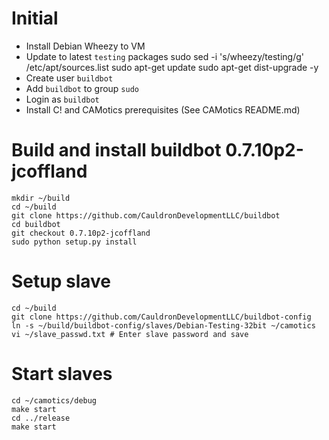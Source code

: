 # Initial
  * Install Debian Wheezy to VM
  * Update to latest ``testing`` packages
        sudo sed -i 's/wheezy/testing/g' /etc/apt/sources.list
        sudo apt-get update
        sudo apt-get dist-upgrade -y
  * Create user ``buildbot``
  * Add ``buildbot`` to group ``sudo``
  * Login as ``buildbot``
  * Install C! and CAMotics prerequisites (See CAMotics README.md)

# Build and install buildbot 0.7.10p2-jcoffland
```
mkdir ~/build
cd ~/build
git clone https://github.com/CauldronDevelopmentLLC/buildbot
cd buildbot
git checkout 0.7.10p2-jcoffland
sudo python setup.py install
```

# Setup slave
```
cd ~/build
git clone https://github.com/CauldronDevelopmentLLC/buildbot-config
ln -s ~/build/buildbot-config/slaves/Debian-Testing-32bit ~/camotics
vi ~/slave_passwd.txt # Enter slave password and save
```

# Start slaves
```
cd ~/camotics/debug
make start
cd ../release
make start
```

